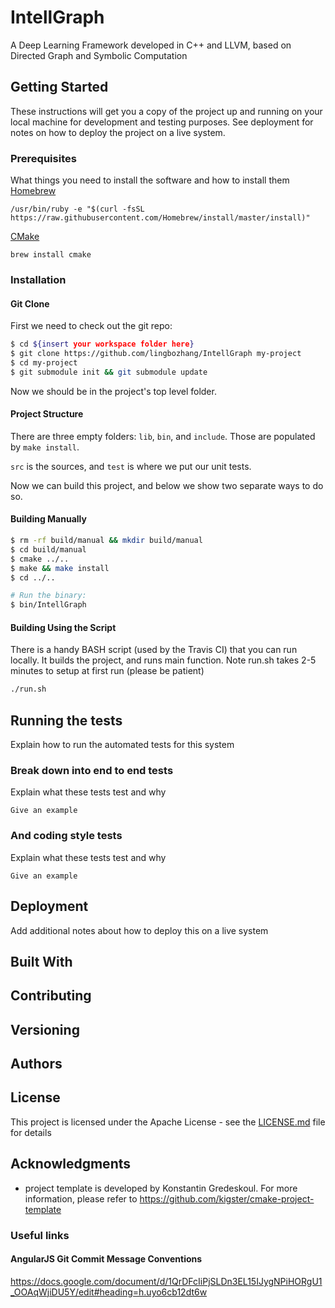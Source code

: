 # IntellGraph

A Deep Learning Framework developed in C++ and LLVM, based on Directed Graph and Symbolic Computation

## Getting Started

These instructions will get you a copy of the project up and running on your local machine for development and testing purposes. See deployment for notes on how to deploy the project on a live system.

### Prerequisites

What things you need to install the software and how to install them
[Homebrew](https://brew.sh)
```
/usr/bin/ruby -e "$(curl -fsSL https://raw.githubusercontent.com/Homebrew/install/master/install)"
```
[CMake](https://cmake.org)
```
brew install cmake
```

### Installation

#### Git Clone

First we need to check out the git repo:

```bash
$ cd ${insert your workspace folder here}
$ git clone https://github.com/lingbozhang/IntellGraph my-project
$ cd my-project
$ git submodule init && git submodule update
```

Now we should be in the project's top level folder. 

#### Project Structure

There are three empty folders: `lib`, `bin`, and `include`. Those are populated by `make install`.

`src` is the sources, and `test` is where we put our unit tests.

Now we can build this project, and below we show two separate ways to do so.

#### Building Manually

```bash
$ rm -rf build/manual && mkdir build/manual
$ cd build/manual
$ cmake ../..
$ make && make install
$ cd ../..

# Run the binary:
$ bin/IntellGraph
```
####  Building Using the Script

There is a handy BASH script (used by the Travis CI) that you can run locally. It builds the project, and runs main function. Note run.sh takes 2-5 minutes to setup at first run (please be patient)

```bash
./run.sh
```

## Running the tests

Explain how to run the automated tests for this system

### Break down into end to end tests

Explain what these tests test and why

```
Give an example
```

### And coding style tests

Explain what these tests test and why

```
Give an example
```

## Deployment

Add additional notes about how to deploy this on a live system

## Built With


## Contributing



## Versioning



## Authors


## License

This project is licensed under the Apache License - see the [LICENSE.md](LICENSE.md) file for details

## Acknowledgments

* project template is developed by Konstantin Gredeskoul. For more information, please refer to https://github.com/kigster/cmake-project-template 

### Useful links
#### AngularJS Git Commit Message Conventions
https://docs.google.com/document/d/1QrDFcIiPjSLDn3EL15IJygNPiHORgU1_OOAqWjiDU5Y/edit#heading=h.uyo6cb12dt6w
